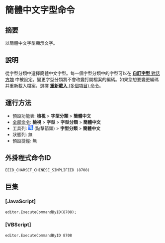# 簡體中文字型命令

## 摘要

以簡體中文字型顯示文字。

## 說明

從字型分類中選擇簡體中文字型。每一個字型分類中的字型可以在 [**自訂字型** 對話方塊](../../dlg/properties/font/index) 中被設定。變更字型分類將不會改變打開檔案的編碼。如果您想要變更編碼并重新載入檔案，選擇 [**重新載入** (多個項目) 命令](../file/file_reload_defined)。

## 運行方法

- 預設功能表: **檢視** \> **字型分類** \> **簡體中文**
- [全部命令](../tools/all_commands): **檢視** \> **字型** >
**字型分類** \> **簡體中文**
- 工具列: ![](../../images/fontpopup.png)
(點擊箭頭) \> **字型分類** \> **簡體中文**
- 狀態列: 無
- 預設捷徑: 無

## 外掛程式命令ID

```
EEID_CHARSET_CHINESE_SIMPLIFIED (8708)
```

## 巨集

### \[JavaScript\]

```
editor.ExecuteCommandByID(8708);
```

### \[VBScript\]

```
editor.ExecuteCommandByID 8708
```
